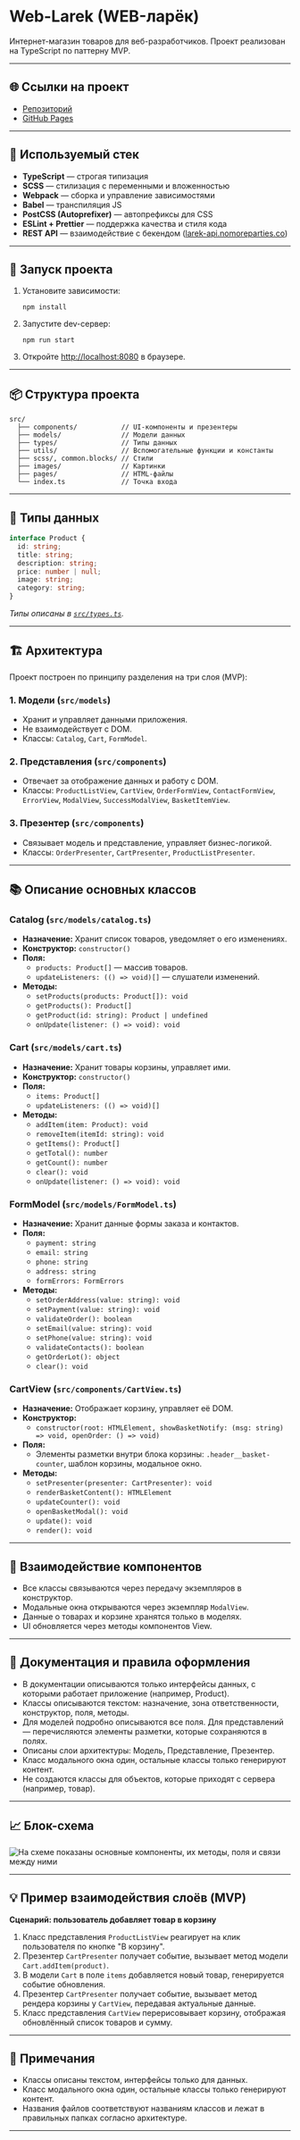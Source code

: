 # Web-Larek (WEB-ларёк)

Интернет-магазин товаров для веб-разработчиков. Проект реализован на TypeScript по паттерну MVP.

---

## 🌐 Ссылки на проект

- [Репозиторий](https://github.com/alsakharov/web-larek-frontend)
- [GitHub Pages](https://alsakharov.github.io/web-larek-frontend/)

---

## 🚀 Используемый стек

- **TypeScript** — строгая типизация
- **SCSS** — стилизация с переменными и вложенностью
- **Webpack** — сборка и управление зависимостями
- **Babel** — транспиляция JS
- **PostCSS (Autoprefixer)** — автопрефиксы для CSS
- **ESLint + Prettier** — поддержка качества и стиля кода
- **REST API** — взаимодействие с бекендом ([larek-api.nomoreparties.co](https://larek-api.nomoreparties.co))

---

## 🚦 Запуск проекта

1. Установите зависимости:
   ```
   npm install
   ```
2. Запустите dev-сервер:
   ```
   npm run start
   ```
3. Откройте [http://localhost:8080](http://localhost:8080) в браузере.

---

## 📦 Структура проекта

```
src/
  ├── components/           // UI-компоненты и презентеры
  ├── models/               // Модели данных
  ├── types/                // Типы данных
  ├── utils/                // Вспомогательные функции и константы
  ├── scss/, common.blocks/ // Стили
  ├── images/               // Картинки
  ├── pages/                // HTML-файлы
  └── index.ts              // Точка входа
```

---

## 📝 Типы данных

```typescript
interface Product {
  id: string;
  title: string;
  description: string;
  price: number | null;
  image: string;
  category: string;
}
```
*Типы описаны в [`src/types.ts`](src/types.ts).*

---

## 🏗️ Архитектура

Проект построен по принципу разделения на три слоя (MVP):

### 1. Модели (`src/models`)
- Хранит и управляет данными приложения.
- Не взаимодействует с DOM.
- Классы: `Catalog`, `Cart`, `FormModel`.

### 2. Представления (`src/components`)
- Отвечает за отображение данных и работу с DOM.
- Классы: `ProductListView`, `CartView`, `OrderFormView`, `ContactFormView`, `ErrorView`, `ModalView`, `SuccessModalView`, `BasketItemView`.

### 3. Презентер (`src/components`)
- Связывает модель и представление, управляет бизнес-логикой.
- Классы: `OrderPresenter`, `CartPresenter`, `ProductListPresenter`.

---

## 📚 Описание основных классов

### Catalog (`src/models/catalog.ts`)
- **Назначение:** Хранит список товаров, уведомляет о его изменениях.
- **Конструктор:** `constructor()`
- **Поля:**  
  - `products: Product[]` — массив товаров.
  - `updateListeners: (() => void)[]` — слушатели изменений.
- **Методы:**  
  - `setProducts(products: Product[]): void`
  - `getProducts(): Product[]`
  - `getProduct(id: string): Product | undefined`
  - `onUpdate(listener: () => void): void`

### Cart (`src/models/cart.ts`)
- **Назначение:** Хранит товары корзины, управляет ими.
- **Конструктор:** `constructor()`
- **Поля:**  
  - `items: Product[]`
  - `updateListeners: (() => void)[]`
- **Методы:**  
  - `addItem(item: Product): void`
  - `removeItem(itemId: string): void`
  - `getItems(): Product[]`
  - `getTotal(): number`
  - `getCount(): number`
  - `clear(): void`
  - `onUpdate(listener: () => void): void`

### FormModel (`src/models/FormModel.ts`)
- **Назначение:** Хранит данные формы заказа и контактов.
- **Поля:**  
  - `payment: string`
  - `email: string`
  - `phone: string`
  - `address: string`
  - `formErrors: FormErrors`
- **Методы:**  
  - `setOrderAddress(value: string): void`
  - `setPayment(value: string): void`
  - `validateOrder(): boolean`
  - `setEmail(value: string): void`
  - `setPhone(value: string): void`
  - `validateContacts(): boolean`
  - `getOrderLot(): object`
  - `clear(): void`

### CartView (`src/components/CartView.ts`)
- **Назначение:** Отображает корзину, управляет её DOM.
- **Конструктор:**  
  - `constructor(root: HTMLElement, showBasketNotify: (msg: string) => void, openOrder: () => void)`
- **Поля:**  
  - Элементы разметки внутри блока корзины: `.header__basket-counter`, шаблон корзины, модальное окно.
- **Методы:**  
  - `setPresenter(presenter: CartPresenter): void`
  - `renderBasketContent(): HTMLElement`
  - `updateCounter(): void`
  - `openBasketModal(): void`
  - `update(): void`
  - `render(): void`

---

## 🔗 Взаимодействие компонентов

- Все классы связываются через передачу экземпляров в конструктор.
- Модальные окна открываются через экземпляр `ModalView`.
- Данные о товарах и корзине хранятся только в моделях.
- UI обновляется через методы компонентов View.

---

## 📄 Документация и правила оформления

- В документации описываются только интерфейсы данных, с которыми работает приложение (например, Product).
- Классы описываются текстом: назначение, зона ответственности, конструктор, поля, методы.
- Для моделей подробно описываются все поля. Для представлений — перечисляются элементы разметки, которые сохраняются в полях.
- Описаны слои архитектуры: Модель, Представление, Презентер.
- Класс модального окна один, остальные классы только генерируют контент.
- Не создаются классы для объектов, которые приходят с сервера (например, товар).

---

## 📈 Блок-схема 

![На схеме показаны основные компоненты, их методы, поля и связи между ними](src/images/uml_web_larek.svg)

---

## 💡 Пример взаимодействия слоёв (MVP)

**Сценарий: пользователь добавляет товар в корзину**

1. Класс представления `ProductListView` реагирует на клик пользователя по кнопке "В корзину".
2. Презентер `CartPresenter` получает событие, вызывает метод модели `Cart.addItem(product)`.
3. В модели `Cart` в поле `items` добавляется новый товар, генерируется событие обновления.
4. Презентер `CartPresenter` получает событие, вызывает метод рендера корзины у `CartView`, передавая актуальные данные.
5. Класс представления `CartView` перерисовывает корзину, отображая обновлённый список товаров и сумму.

---

## 🏁 Примечания

- Классы описаны текстом, интерфейсы только для данных.
- Класс модального окна один, остальные классы только генерируют контент.
- Названия файлов соответствуют названиям классов и лежат в правильных папках согласно архитектуре.

---